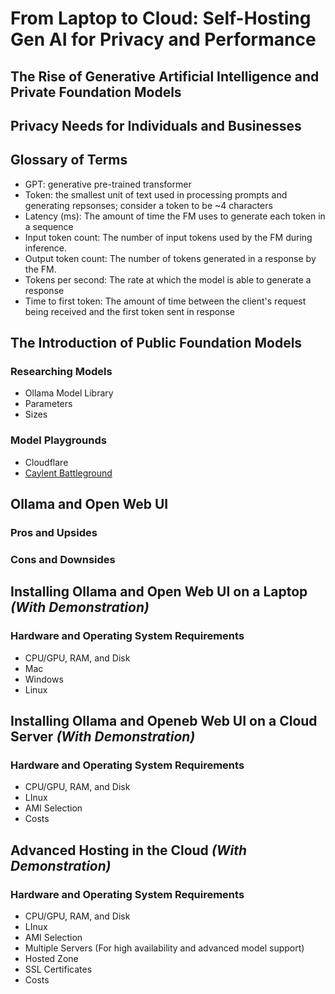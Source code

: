 # From Laptop to Cloud: Self-Hosting Gen AI for Privacy and Performance

## The Rise of Generative Artificial Intelligence and Private Foundation Models

## Privacy Needs for Individuals and Businesses

## Glossary of Terms
- GPT: generative pre-trained transformer
- Token: the smallest unit of text used in processing prompts and generating repsonses; consider a token to be ~4 characters
- Latency (ms): The amount of time the FM uses to generate each token in a sequence
- Input token count: The number of input tokens used by the FM during inference.
- Output token count: The number of tokens generated in a response by the FM.
- Tokens per second: The rate at which the model is able to generate a response
- Time to first token: The amount of time between the client's request being received and the first token sent in response

## The Introduction of Public Foundation Models

### Researching Models
- Ollama Model Library
- Parameters
- Sizes

### Model Playgrounds
- Cloudflare
- [Caylent Battleground](https://battleground.caylent.com/chat)

## Ollama and Open Web UI

### Pros and Upsides
### Cons and Downsides

## Installing Ollama and Open Web UI on a Laptop _(With Demonstration)_

### Hardware and Operating System Requirements
- CPU/GPU, RAM, and Disk
- Mac
- Windows
- Linux


## Installing Ollama and Openeb Web UI on a Cloud Server _(With Demonstration)_

### Hardware and Operating System Requirements
- CPU/GPU, RAM, and Disk
- LInux
- AMI Selection
- Costs

## Advanced Hosting in the Cloud _(With Demonstration)_

### Hardware and Operating System Requirements
- CPU/GPU, RAM, and Disk
- LInux
- AMI Selection
- Multiple Servers (For high availability and advanced model support)
- Hosted Zone
- SSL Certificates
- Costs

